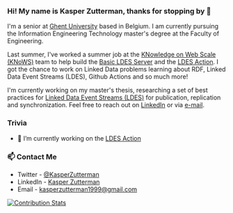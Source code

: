 ### Hi! My name is Kasper Zutterman, thanks for stopping by 👋
I'm a senior at [Ghent University](https://www.ugent.be/en) based in Belgium. I am currently pursuing the Information Engineering Technology master's degree at the Faculty of Engineering.

Last summer, I've worked a summer job at the [KNowledge on Web Scale (KNoWS)](https://knows.idlab.ugent.be/index.html) team to help build the [Basic LDES Server](https://github.com/TREEcg/Basic-LDES-Server) and the [LDES Action](https://github.com/TREEcg/LDES-Action). I got the chance to work on Linked Data problems learning about RDF, Linked Data Event Streams (LDES), Github Actions and so much more!

I'm currently working on my master's thesis, researching a set of best practices for [Linked Data Event Streams (LDES)](https://semiceu.github.io/LinkedDataEventStreams/) for publication, replication and synchronization. Feel free to reach out on [LinkedIn](https://www.linkedin.com/in/kasperzutterman/) or via [e-mail](mailto:kasperzutterman1999@gmail.com).

### Trivia
- 🔭 I’m currently working on the [LDES Action](https://github.com/TREEcg/LDES-Action)

### 📫 Contact Me
- Twitter - [@KasperZutterman](https://twitter.com/KasperZutterman)
- LinkedIn - [Kasper Zutterman](https://www.linkedin.com/in/kasperzutterman/)
- Email - [kasperzutterman1999@gmail.com](mailto:kasperzutterman1999@gmail.com)

[![Contribution Stats](https://github-contribution-stats.vercel.app/api/?username=KasperZutterman)](https://github.com/KasperZutterman)

<!--
**KasperZutterman/KasperZutterman** is a ✨ _special_ ✨ repository because its `README.md` (this file) appears on your GitHub profile.

Here are some ideas to get you started:

- 🔭 I’m currently working on ...
- 🌱 I’m currently learning ...
- 👯 I’m looking to collaborate on ...
- 🤔 I’m looking for help with ...
- 💬 Ask me about ...
- 📫 How to reach me: ...
- 😄 Pronouns: ...
- ⚡ Fun fact: ...
-->
